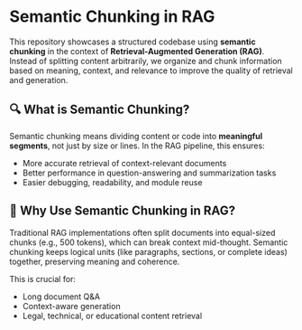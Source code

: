 # Semantic Chunking in RAG

This repository showcases a structured codebase using **semantic chunking** in the context of **Retrieval-Augmented Generation (RAG)**. Instead of splitting content arbitrarily, we organize and chunk information based on meaning, context, and relevance to improve the quality of retrieval and generation.

## 🔍 What is Semantic Chunking?

Semantic chunking means dividing content or code into **meaningful segments**, not just by size or lines. In the RAG pipeline, this ensures:

- More accurate retrieval of context-relevant documents
- Better performance in question-answering and summarization tasks
- Easier debugging, readability, and module reuse

## 🧠 Why Use Semantic Chunking in RAG?

Traditional RAG implementations often split documents into equal-sized chunks (e.g., 500 tokens), which can break context mid-thought. Semantic chunking keeps logical units (like paragraphs, sections, or complete ideas) together, preserving meaning and coherence.

This is crucial for:
- Long document Q&A
- Context-aware generation
- Legal, technical, or educational content retrieval

